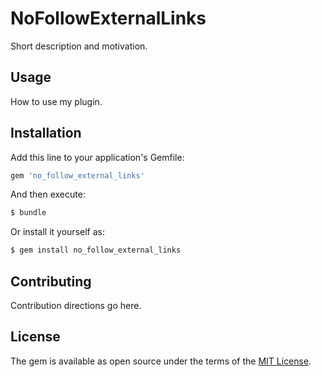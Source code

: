 # NoFollowExternalLinks
Short description and motivation.

## Usage
How to use my plugin.

## Installation
Add this line to your application's Gemfile:

```ruby
gem 'no_follow_external_links'
```

And then execute:
```bash
$ bundle
```

Or install it yourself as:
```bash
$ gem install no_follow_external_links
```

## Contributing
Contribution directions go here.

## License
The gem is available as open source under the terms of the [MIT License](http://opensource.org/licenses/MIT).
